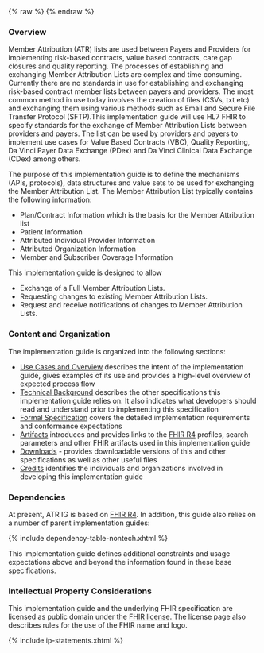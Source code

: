 {% raw %}
{% endraw %}
<!--ReleaseHeader-->
<!--EndReleaseHeader-->
 

### Overview
Member Attribution (ATR) lists are used between Payers and Providers for implementing risk-based contracts, value based contracts, care gap closures and quality reporting. The processes of establishing and exchanging Member Attribution Lists are complex and time consuming. Currently there are no standards in use for establishing and exchanging risk-based contract member lists between payers and providers. The most common method in use today involves the creation of files (CSVs, txt etc) and exchanging them using various methods such as Email and Secure File Transfer Protocol (SFTP).This implementation guide will use HL7 FHIR to specify standards for the exchange of Member Attribution Lists between providers and payers. The list can be used by providers and payers to implement use cases for Value Based Contracts (VBC), Quality Reporting, Da Vinci Payer Data Exchange (PDex) and Da Vinci Clinical Data Exchange (CDex) among others. 

The purpose of this implementation guide is to define the mechanisms (APIs, protocols), data structures and value sets to be used for exchanging the Member Attribution List. The Member Attribution List typically contains the following information:

* Plan/Contract Information which is the basis for the Member Attribution list
* Patient Information
* Attributed Individual Provider Information
* Attributed Organization Information
* Member and Subscriber Coverage Information

This implementation guide is designed to allow 

* Exchange of a Full Member Attribution Lists.
* Requesting changes to existing Member Attribution Lists.
* Request and receive notifications of changes to Member Attribution Lists.


### Content and Organization
The implementation guide is organized into the following sections:

* [Use Cases and Overview](usecases.html) describes the intent of the implementation guide, gives examples of its use and provides a high-level overview of expected process flow
* [Technical Background](background.html) describes the other specifications this implementation guide relies on. It also indicates what developers should read and understand prior to implementing this specification
* [Formal Specification](spec.html) covers the detailed implementation requirements and conformance expectations
* [Artifacts](artifacts.html) introduces and provides links to the [FHIR R4](artifacts.html) profiles, search parameters and other FHIR artifacts used in this implementation guide
* [Downloads](downloads.html) - provides downloadable versions of this and other specifications as well as other useful files
* [Credits](credits.html) identifies the individuals and organizations involved in developing this implementation guide

### Dependencies

At present, ATR IG is based on [FHIR R4]({{site.data.fhir.path}}).  In addition, this guide also relies on a number of parent implementation guides:

{% include dependency-table-nontech.xhtml %}

This implementation guide defines additional constraints and usage expectations above and beyond the information found in these base specifications.


### Intellectual Property Considerations
This implementation guide and the underlying FHIR specification are licensed as public domain under the [FHIR license](http://hl7.org/fhir/R4/license.html#license). The license page also describes rules for the use of the FHIR name and logo.

{% include ip-statements.xhtml %}